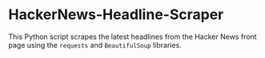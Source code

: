 # HackerNews-Headline-Scraper
This Python script scrapes the latest headlines from the Hacker News front page using the `requests` and `BeautifulSoup` libraries.
